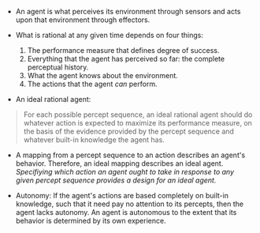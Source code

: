 * An agent is what perceives its environment through sensors and acts upon that environment through effectors.

* What is rational at any given time depends on four things:
    1. The performance measure that defines degree of success.
    2. Everything that the agent has perceived so far: the complete perceptual history.
    3. What the agent knows about the environment.
    4. The actions that the agent _can_ perform.

* An ideal rational agent:
> For each possible percept sequence, an ideal rational agent should do whatever action is expected to maximize its performance measure, on the basis of the evidence provided by the percept sequence and whatever built-in knowledge the agent has.

* A mapping from a percept sequence to an action describes an agent's behavior. Therefore, an ideal mapping describes an ideal agent. _Specifiying which action an agent ought to take in response to any given percept sequence provides a design for an ideal agent._

* Autonomy: If the agent's actions are based completely on built-in knowledge, such that it need pay no attention to its percepts, then the agent lacks autonomy. An agent is autonomous to the extent that its behavior is determined by its own experience.
